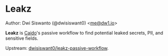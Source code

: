 # Leakz

Author: Dwi Siswanto (@dwisiswant0) \<me@dw1.io\>

**Leakz** is [Caido](https://caido.io)'s passive workflow to find potential leaked secrets, PII, and sensitive fields.

Upstream: [dwisiswant0/leakz-passive-workflow](https://github.com/dwisiswant0/leakz-passive-workflow).
